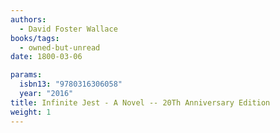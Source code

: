 ```yaml
---
authors:
  - David Foster Wallace
books/tags:
  - owned-but-unread
date: 1800-03-06

params:
  isbn13: "9780316306058"
  year: "2016"
title: Infinite Jest - A Novel -- 20Th Anniversary Edition
weight: 1
---
```


<!--more-->
